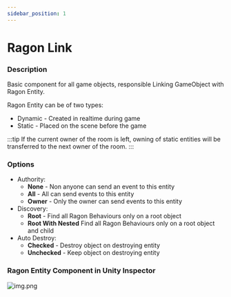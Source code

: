 ```yaml
---
sidebar_position: 1
---
```


# Ragon Link

### Description 
Basic component for all game objects, responsible Linking GameObject with Ragon Entity.

Ragon Entity can be of two types:
* Dynamic - Created in realtime during game
* Static - Placed on the scene before the game

:::tip
If the current owner of the room is left, owning of static entities will be transferred to the next owner of the room.
:::

### Options
- Authority:
  * **None** - Non anyone can send an event to this entity
  * **All** - All can send events to this entity
  * **Owner** - Only the owner can send events to this entity
- Discovery:
  * **Root** - Find all Ragon Behaviours only on a root object
  * **Root With Nested** Find all Ragon Behaviours only on a root object and child
- Auto Destroy:
  * **Checked** - Destroy object on destroying entity
  * **Unchecked** - Keep object on destroying entity

### Ragon Entity Component in Unity Inspector 
![img.png](/images/ragon-entity-overview.png)
